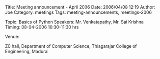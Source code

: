 Title: Meeting announcement - April 2006
Date: 2006/04/08 12:19
Author: Joe
Category: meetings
Tags: meeting-announcements, meetings-2006

Topic: Basics of Python
Speakers: Mr. Venkatapathy, Mr. Sai Krishna
Timing: 08-04-2006 10:30-11:30 hrs

Venue:

Z0 hall,
Department of Computer Science,
Thiagarajar College of Engineering,
Madurai
